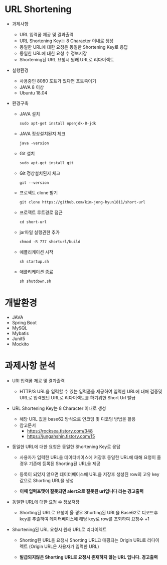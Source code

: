 # URL Shortening
* 과제사항
  * URL 입력폼 제공 및 결과출력
  * URL Shortening Key는 8 Character 이내로 생성
  * 동일한 URL에 대한 요청은 동일한 Shortening Key로 응답
  * 동일한 URL에 대한 요청 수 정보저장
  * Shortening된 URL 요청시 원래 URL로 리다이렉트

* 실행환경
  * 사용중인 8080 포트가 있다면 포트죽이기
  * JAVA 8 이상
  * Ubuntu 18.04
  
* 환경구축
  * JAVA 설치
    ```txt
    sudo apt-get install openjdk-8-jdk
    ```
  * JAVA 정상설치된지 체크
    ```txt
    java -version
    ```
  * Git 설치
    ```txt
    sudo apt-get install git
    ```
  * Git 정상설치된지 체크
    ```txt
    git --version 
    ```
  * 프로젝트 clone 받기
    ```txt
    git clone https://github.com/kim-jong-hyun1811/short-url
    ```
  * 프로젝트 루트경로 접근
    ```txt
    cd short-url
    ```
  * jar파일 실행권한 추가
    ```txt
    chmod -R 777 shorturl/build
    ```
  * 애플리케이션 시작
    ```txt
    sh startup.sh
    ```
  * 애플리케이션 종료
    ```txt
    sh shutdown.sh
    ```
    
# 개발환경
  * JAVA
  * Spring Boot
  * MySQL
  * Mybatis
  * Junit5
  * Mockito
  
# 과제사항 분석
  * URl 입력폼 제공 및 결과출력
    * HTTP/S URL을 입력할 수 있는 입력폼을 제공하여 입력한 URL에 대해 검증및 URL로 입력했던 URL로 리다이렉트를 하기위한 Short Url 발급
  * URL Shortening Key는 8 Character 이내로 생성
    * 해당 URL 값을 base62 방식으로 인코딩 및 디코딩 방법을 활용
    * 참고문서
      * https://rocksea.tistory.com/348
      * https://jungahshin.tistory.com/15
  * 동일한 URL에 대한 요청은 동일한 Shortening Key로 응답
    * 사용자가 입력한 URL을 데이터베이스에 저장후 동일한 URL에 대해 요청이 올 경우 기존에 등록된 Shorting된 URL을 제공
    * 등록이 되있지 않으면 데이터베이스에 URL을 저장후 생성된 row의 고유 key값으로 Shorting URL을 생성

    * <b>이때 입력포맷이 잘못되면 alert으로 잘못된 url입니다 라는 경고출력</b>
      
      
  * 동일한 URL에 대한 요청 수 정보저장
    * Shorting된 URL로 요청이 올 경우 Shorting된 URL을 Base62로 디코드후 key를 추출하여 데이터베이스에 해당 key로 row를 조회하여
      요청수 +1  
    
  * Shortening된 URL 요청시 원래 URL로 리다이렉트
    * Shorting된 URL을 요청시 Shorting URL고 매핑되는 Origin URL로 리다이렉트 (Origin URL은 사용자가 입력한 URL)
    
    * <b>발급되지않은 Shorting URL로 요청시 존재하지 않는 URL 입니다. 경고출력</b>
      
      
      
    

